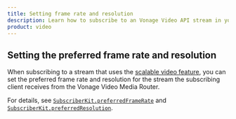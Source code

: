 ```yaml
---
title: Setting frame rate and resolution
description: Learn how to subscribe to an Vonage Video API stream in your iOS application. Once you have connected to a session, you can subscribe to a stream to view video, audio, and signalling data.
product: video
---
```


## Setting the preferred frame rate and resolution

When subscribing to a stream that uses the [scalable video feature](/video/guides/scalable-video), you can set the preferred frame rate and resolution for the stream the subscribing client receives from the Vonage Video Media Router.

For details, see [`SubscriberKit.preferredFrameRate`](/sdk/stitch/video-ios-reference/Classes/OTSubscriberKit.html#//api/name/preferredFrameRate) and [`SubscriberKit.preferredResolution`](/sdk/stitch/video-ios-reference/Classes/OTSubscriberKit.html#//api/name/preferredResolution).
